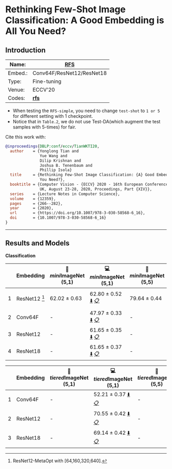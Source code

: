 # Rethinking Few-Shot Image Classification: A Good Embedding is All You Need?
## Introduction
| Name:    | [RFS](https://arxiv.org/abs/2003.11539)                          |
|----------|-------------------------------|
| Embed.:  | Conv64F/ResNet12/ResNet18 |
| Type:    | Fine-tuning       |
| Venue:   | ECCV'20                      |
| Codes:   | [**rfs**](https://github.com/WangYueFt/rfs)|

+ When testing the `RFS-simple`, you need to change `test-shot` to `1 or 5` for different setting with 1 checkpoint.
+ Notice that in `Table.2`, we do not use Test-DA(which augment the test samples with 5-times) for fair.

Cite this work with:
```bibtex
@inproceedings{DBLP:conf/eccv/TianWKTI20,
  author    = {Yonglong Tian and
               Yue Wang and
               Dilip Krishnan and
               Joshua B. Tenenbaum and
               Phillip Isola}
  title     = {Rethinking Few-Shot Image Classification: {A} Good Embedding is All
               You Need?},
  booktitle = {Computer Vision - {ECCV} 2020 - 16th European Conference, Glasgow,
               UK, August 23-28, 2020, Proceedings, Part {XIV}},
  series    = {Lecture Notes in Computer Science},
  volume    = {12359},
  pages     = {266--282},
  year      = {2020},
  url       = {https://doi.org/10.1007/978-3-030-58568-6_16},
  doi       = {10.1007/978-3-030-58568-6_16}
}
```
---
## Results and Models

**Classification**

|   | Embedding | :book: *mini*ImageNet (5,1) | :computer: *mini*ImageNet (5,1) | :book:*mini*ImageNet (5,5) | :computer: *mini*ImageNet (5,5) | :memo: Comments  |
|---|-----------|--------------------|--------------------|--------------------|--------------------|---|
| 1 | ResNet12  [^metaopt] | 62.02 ± 0.63 | 62.80 ± 0.52 [:arrow_down:](https://drive.google.com/drive/folders/1COMUhto08xtSaOazlMw1GndEAfeIZ-XQ?usp=sharing)  [:clipboard:](./RFS-simple-miniImageNet-ResNet12M-Table1.yaml) | 79.64 ± 0.44 | 79.57± 0.39 [:arrow_down:](https://drive.google.com/drive/folders/1COMUhto08xtSaOazlMw1GndEAfeIZ-XQ?usp=sharing) [:clipboard:](./RFS-simple-miniImageNet-ResNet12M-Table1.yaml) | rfs-simple-Table-1 |
| 2 | Conv64F | - | 47.97 ± 0.33 [:arrow_down:](https://drive.google.com/drive/folders/1K-8r4DtVzFadYWWhWSuneWPcQHRbReLl?usp=sharing)  [:clipboard:](./RFS-simple-miniImageNet--ravi-Conv64F-Table2.yaml) | - | 65.88 ± 0.30 [:arrow_down:](https://drive.google.com/drive/folders/1K-8r4DtVzFadYWWhWSuneWPcQHRbReLl?usp=sharing) [:clipboard:](./RFS-simple-miniImageNet--ravi-Conv64F-Table2.yaml) | Table.2 |
| 3 | ResNet12 | - |  61.65 ± 0.35 [:arrow_down:](https://drive.google.com/drive/folders/1BstYDeMzK4N2jhU3uXTM4t02M1LrKyUN?usp=sharing)  [:clipboard:](./RFS-simple-miniImageNet--ravi-resnet12-Table2.yaml) | - | 78.88 ± 0.25 [:arrow_down:](https://drive.google.com/drive/folders/1BstYDeMzK4N2jhU3uXTM4t02M1LrKyUN?usp=sharing) [:clipboard:](./RFS-simple-miniImageNet--ravi-resnet12-Table2.yaml) | Table.2 |
| 4 | ResNet18 | - | 61.65 ± 0.37 [:arrow_down:](https://drive.google.com/drive/folders/1WR3Z2LSwN6Hzf10QO1Wn-pkfvviltNcR?usp=sharing)  [:clipboard:](./RFS-simple-miniImageNet--ravi-resnet18-Table2.yaml) | - | 76.60 ± 0.28 [:arrow_down:](https://drive.google.com/drive/folders/1WR3Z2LSwN6Hzf10QO1Wn-pkfvviltNcR?usp=sharing) [:clipboard:](./RFS-simple-miniImageNet--ravi-resnet18-Table2.yaml) | Table.2 |

|   | Embedding | :book: *tiered*ImageNet (5,1) | :computer: *tiered*ImageNet (5,1) | :book:*tiered*ImageNet (5,5) | :computer: *tiered*ImageNet (5,5) | :memo: Comments  |
|---|-----------|--------------------|--------------------|--------------------|--------------------|---|
| 1 | Conv64F | - | 52.21 ± 0.37 [:arrow_down:](https://drive.google.com/drive/folders/14rJGCWpjrcWINvGAO6bPv1gV70MsLb4S?usp=sharing)  [:clipboard:](./RFS-simple-tiered_imagenet-Conv64F-Table2.yaml) | - | 71.82 ± 0.32 [:arrow_down:](https://drive.google.com/drive/folders/14rJGCWpjrcWINvGAO6bPv1gV70MsLb4S?usp=sharing) [:clipboard:](./RFS-simple-tiered_imagenet-Conv64F-Table2.yaml) | Table.2 |
| 2 | ResNet12 | - | 70.55 ± 0.42 [:arrow_down:](https://drive.google.com/drive/folders/1vht82-xCd191LH95uhPKDXEyv6TbLNxT?usp=sharing)  [:clipboard:](./RFS-simple-tiered_imagenet-resnet12-Table2.yaml) | - | 84.74 ± 0.29 [:arrow_down:](https://drive.google.com/drive/folders/1vht82-xCd191LH95uhPKDXEyv6TbLNxT?usp=sharing) [:clipboard:](./RFS-simple-tiered_imagenet-resnet12-Table2.yaml) | Table.2 |
| 3 | ResNet18| - | 69.14 ± 0.42 [:arrow_down:](https://drive.google.com/drive/folders/1w4A1ttxZ7oq9GuMq-1nNacufqWO0uPvl?usp=sharing)  [:clipboard:](./RFS-simple-tiered_imagenet-resnet18-Table2.yaml) | - | 83.21 ± 0.31 [:arrow_down:](https://drive.google.com/drive/folders/1w4A1ttxZ7oq9GuMq-1nNacufqWO0uPvl?usp=sharing) [:clipboard:](./RFS-simple-tiered_imagenet-resnet18-Table2.yaml) | Table.2 |

[^metaopt]: ResNet12-MetaOpt with [64,160,320,640].
